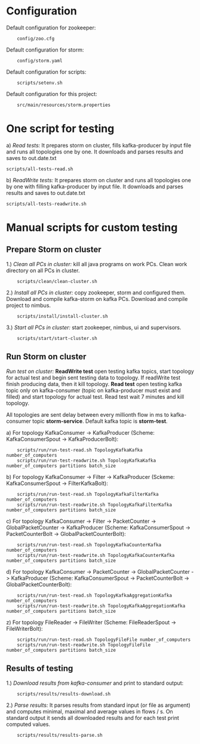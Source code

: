 Configuration
============================

Default configuration for zookeeper:

        config/zoo.cfg

Default configuration for storm:

        config/storm.yaml

Default configuration for scripts:

        scripts/setenv.sh

Default configuration for this project:

        src/main/resources/storm.properties

One script for testing
============================

a) <i>Read tests:</i> It prepares storm on cluster, fills kafka-producer by input file
and runs all topologies one by one. It downloads and parses results and saves to out.date.txt

    scripts/all-tests-read.sh

b) <i>ReadWrite tests:</i> It prepares storm on cluster and runs all topologies one by one
with filling kafka-producer by input file. It downloads and parses results and saves to
out.date.txt

    scripts/all-tests-readwrite.sh

Manual scripts for custom testing
============================

Prepare Storm on cluster
----------------------------

1.) <i>Clean all PCs in cluster:</i> kill all java programs on work PCs.
Clean work directory on all PCs in cluster.

        scripts/clean/clean-cluster.sh

2.) <i>Install all PCs in cluster:</i> copy zookeeper, storm and configured them.
Download and compile kafka-storm on kafka PCs. Download and compile project to nimbus.

        scripts/install/install-cluster.sh

3.) <i>Start all PCs in cluster:</i> start zookeeper, nimbus, ui and supervisors.

        scripts/start/start-cluster.sh

Run Storm on cluster
----------------------------

<i>Run test on cluster:</i> <b>ReadWrite test</b> open testing kafka topics, start topology for actual test
and begin sent testing data to topology. If readWrite test finish producing data, then it kill topology.
<b>Read test</b> open testing kafka topic only on kafka-consumer (topic on kafka-producer must exist and filled)
and start topology for actual test. Read test wait 7 minutes and kill topology.

All topologies are sent delay between every millionth flow in ms to kafka-consumer topic <b>storm-service</b>.
Default kafka topic is <b>storm-test</b>.

a) For topology KafkaConsumer -> KafkaProducer
        (Scheme: KafkaConsumerSpout -> KafkaProducerBolt):

        scripts/run/run-test-read.sh TopologyKafkaKafka number_of_computers
        scripts/run/run-test-readwrite.sh TopologyKafkaKafka number_of_computers partitions batch_size

b) For topology KafkaConsumer -> Filter -> KafkaProducer
        (Sckeme: KafkaConsumerSpout -> FilterKafkaBolt):

        scripts/run/run-test-read.sh TopologyKafkaFilterKafka number_of_computers
        scripts/run/run-test-readwrite.sh TopologyKafkaFilterKafka number_of_computers partitions batch_size

c) For topology KafkaConsumer -> Filter -> PacketCounter -> GlobalPacketCounter -> KafkaProducer
        (Scheme: KafkaConsumerSpout -> PacketCounterBolt -> GlobalPacketCounterBolt):

        scripts/run/run-test-read.sh TopologyKafkaCounterKafka number_of_computers
        scripts/run/run-test-readwrite.sh TopologyKafkaCounterKafka number_of_computers partitions batch_size

d) For topology KafkaConsumer -> PacketCounter -> GlobalPacketCounter -> KafkaProducer
        (Scheme: KafkaConsumerSpout -> PacketCounterBolt -> GlobalPacketCounterBolt):

        scripts/run/run-test-read.sh TopologyKafkaAggregationKafka number_of_computers
        scripts/run/run-test-readwrite.sh TopologyKafkaAggregationKafka number_of_computers partitions batch_size

z) For topology FileReader -> FileWriter
        (Scheme: FileReaderSpout -> FileWriterBolt):

        scripts/run/run-test-read.sh TopologyFileFile number_of_computers
        scripts/run/run-test-readwrite.sh TopologyFileFile number_of_computers partitions batch_size

Results of testing
----------------------------

1.) <i>Download results from kafka-consumer</i> and print to standard output:

        scripts/results/results-download.sh

2.) <i>Parse results:</i> It parses results from standard input (or file as argument) and computes
minimal, maximal and average values in flows / s. On standard output it sends all downloaded results
and for each test print computed values.

        scripts/results/results-parse.sh